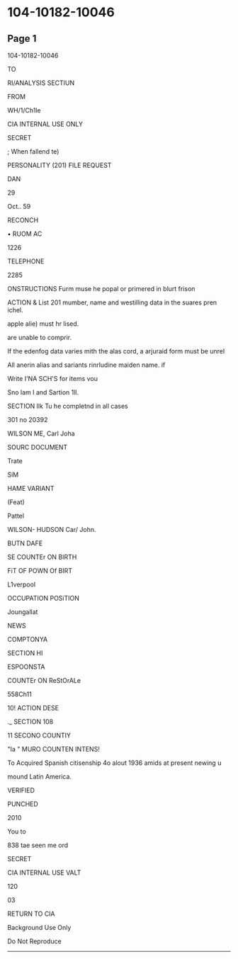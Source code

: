 # 104-10182-10046

## Page 1

104-10182-10046

TO

RI/ANALYSIS SECTIUN

FROM

WH/1/Ch1le

CIA INTERNAL USE ONLY

SECRET

; When fallend te)

PERSONALITY (201) FILE REQUEST

DAN

29

Oct.. 59

RECONCH

• RUOM AC

1226

TELEPHONE

2285

ONSTRUCTIONS Furm muse he popal or primered in blurt frison

ACTION & List 201 mumber, name and westilling data in the suares pren ichel.

apple alie) must hr lised.

are unable to comprir.

If the edenfog data varies mith the alas cord, a arjuraid form must be unrel

All anerin alias and sariants rinrludine maiden name. if

Write I'NA SCH'S for items vou

Sno lam I and Sartion 1ll.

SECTION Ilk Tu he completnd in all cases

301 no 20392

WILSON ME, Carl Joha

SOURC DOCUMENT

Trate

SiM

HAME VARIANT

(Feat)

Pattel

WILSON- HUDSON Car/ John.

BUTN DAFE

SE COUNTEr ON BIRTH

FiT OF POWN Of BIRT

L1verpool

OCCUPATION POSiTION

Joungallat

NEWS

COMPTONYA

SECTION HI

ESPOONSTA

COUNTEr ON ReStOrALe

558Ch11

10! ACTION DESE

._ SECTION 108

11 SECONO COUNTIY

"Ia " MURO COUNTEN INTENS!

To Acquired Spanish citisenship 4o alout 1936 amids at present newing u

mound Latin America.

VERIFIED

PUNCHED

2010

You to

838 tae seen me ord

SECRET

CIA INTERNAL USE VALT

120

03

RETURN TO CIA

Background Use Only

Do Not Reproduce

---

